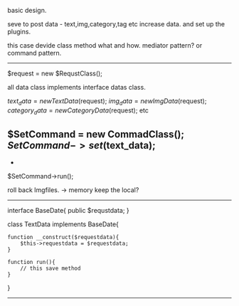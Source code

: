 
basic design.

seve to post data - text,img,category,tag etc
increase data. and set up the plugins.

this case devide class method what and how.
mediator pattern? or command pattern.


------------------------

$request  = new $RequstClass();

all data class implements interface datas class.

$text_data = new TextData($request);
$img_data = new ImgData($request);
$category_data = new CategoryData($request);
etc

$SetCommand = new CommadClass();
$SetCommand->set($text_data);
-
-
$SetCommand->run();


roll back Imgfiles. -> memory keep the local?

-------------------------

interface BaseDate{
    public $requstdata;
}

class TextData implements BaseDate{

    function __construct($requestdata){
        $this->requestdata = $requestdata;
    }

    function run(){
        // this save method
    }

}


--------------------------------------





















